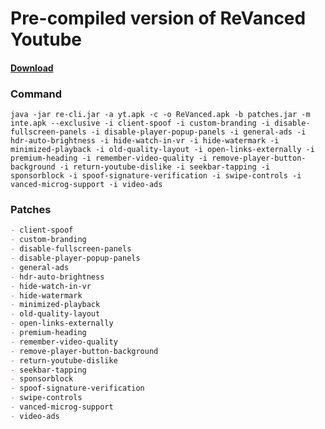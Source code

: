 # Pre-compiled version of ReVanced Youtube

#### [Download](https://github.com/xHaruke/revanced-precompiled/releases/download/compiled/ReVanced-Youtube.apk)

### Command

```console
java -jar re-cli.jar -a yt.apk -c -o ReVanced.apk -b patches.jar -m inte.apk --exclusive -i client-spoof -i custom-branding -i disable-fullscreen-panels -i disable-player-popup-panels -i general-ads -i hdr-auto-brightness -i hide-watch-in-vr -i hide-watermark -i minimized-playback -i old-quality-layout -i open-links-externally -i premium-heading -i remember-video-quality -i remove-player-button-background -i return-youtube-dislike -i seekbar-tapping -i sponsorblock -i spoof-signature-verification -i swipe-controls -i vanced-microg-support -i video-ads
```

### Patches

```md
- client-spoof 
- custom-branding 
- disable-fullscreen-panels 
- disable-player-popup-panels 
- general-ads 
- hdr-auto-brightness 
- hide-watch-in-vr 
- hide-watermark 
- minimized-playback 
- old-quality-layout 
- open-links-externally 
- premium-heading 
- remember-video-quality 
- remove-player-button-background 
- return-youtube-dislike 
- seekbar-tapping 
- sponsorblock 
- spoof-signature-verification 
- swipe-controls
- vanced-microg-support 
- video-ads
```
